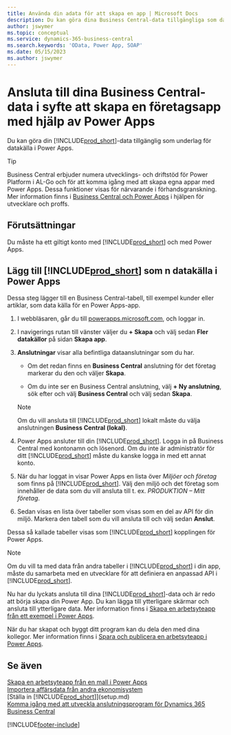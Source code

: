 ```yaml
---
title: Använda din adata för att skapa en app | Microsoft Docs
description: Du kan göra dina Business Central-data tillgängliga som datakälla och ange en OData-URL för dina webbtjänster för att skapa en företagsapp med Power Apps.
author: jswymer
ms.topic: conceptual
ms.service: dynamics-365-business-central
ms.search.keywords: 'OData, Power App, SOAP'
ms.date: 05/15/2023
ms.author: jswymer
---
```

# Ansluta till dina Business Central-data i syfte att skapa en företagsapp med hjälp av Power Apps

Du kan göra din [!INCLUDE[prod_short](includes/prod_short.md)]-data tillgänglig som underlag för datakälla i Power Apps.  

> [!TIP]  
> Business Central erbjuder numera utvecklings- och driftstöd för Power Platform i AL-Go och för att komma igång med att skapa egna appar med Power Apps. Dessa funktioner visas för närvarande i förhandsgranskning. Mer information finns i [Business Central och Power Apps](/dynamics365/business-central/dev-itpro/powerplatform/power-apps-overview) i hjälpen för utvecklare och proffs.

## Förutsättningar

Du måste ha ett giltigt konto med [!INCLUDE[prod_short](includes/prod_short.md)] och med Power Apps.  

## Lägg till [!INCLUDE[prod_short](includes/prod_short.md)] som n datakälla i Power Apps

Dessa steg lägger till en Business Central-tabell, till exempel kunder eller artiklar, som data källa för en Power Apps-app.

1. I webbläsaren, går du till [powerapps.microsoft.com](https://powerapps.microsoft.com/), och loggar in.
2. I navigerings rutan till vänster väljer du **+ Skapa** och välj sedan **Fler datakällor** på sidan **Skapa app**.
  
   <!-- This step opens Power Apps canavs. On first sign-in, you must specify the country/region.  -->
3. **Anslutningar** visar alla befintliga dataanslutningar som du har.

   - Om det redan finns en **Business Central** anslutning för det företag markerar du den och väljer **Skapa**.

   - Om du inte ser en Business Central anslutning, välj **+ Ny anslutning**, sök efter och välj **Business Central** och välj sedan **Skapa**.

   > [!NOTE]
   > Om du vill ansluta till [!INCLUDE[prod_short](includes/prod_short.md)] lokalt måste du välja anslutningen **Business Central (lokal)**.  
  
4. Power Apps ansluter till din [!INCLUDE[prod_short](includes/prod_short.md)]. Logga in på Business Central med kontonamn och lösenord. Om du inte är administratör för ditt [!INCLUDE[prod_short](includes/prod_short.md)] måste du kanske logga in med ett annat konto.  
5. När du har loggat in visar Power Apps en lista över *Miljöer och företag* som finns på [!INCLUDE[prod_short](includes/prod_short.md)]. Välj den miljö och det företag som innehåller de data som du vill ansluta till t. ex. *PRODUKTION – Mitt företag*.  
6. Sedan visas en lista över tabeller som visas som en del av API för din miljö. Markera den tabell som du vill ansluta till och välj sedan **Anslut**.

Dessa så kallade tabeller visas som [!INCLUDE[prod_short](includes/prod_short.md)] kopplingen för Power Apps.  

> [!NOTE]
> Om du vill ta med data från andra tabeller i [!INCLUDE[prod_short](includes/prod_short.md)] i din app, måste du samarbeta med en utvecklare för att definiera en anpassad API i [!INCLUDE[prod_short](includes/prod_short.md)].  

Nu har du lyckats ansluta till dina [!INCLUDE[prod_short](includes/prod_short.md)]-data och är redo att börja skapa din Power App. Du kan lägga till ytterligare skärmar och ansluta till ytterligare data. Mer information finns i [Skapa en arbetsyteapp från ett exempel i Power Apps](/powerapps/maker/canvas-apps/open-and-run-a-sample-app).  

När du har skapat och byggt ditt program kan du dela den med dina kollegor. Mer information finns i [Spara och publicera en arbetsyteapp i Power Apps](/powerapps/maker/canvas-apps/save-publish-app).  

<!--
## Sample apps to get started

As a preview version, Business Central offers several sample apps that you can use as a starting point for building your own apps that use Business Central data. These sample apps are available in the [Business Central Demos](https://github.com/BusinessCentralDemos) repo on GitHub. For a quick overview on the apps, go to [Power Apps samples for Business Central](/dynamics365/business-central/dev-itpro/powerplatform/power-apps-samples).

## Develop and maintain apps application lifecycle management

As an app developer, you may already be familiar with Business Central AL-Go. AL-Go is set of tools on GiHub that enables you to maintain professional DevOps processes for your Business Central AL projects. AL-Go supports source control and activities, like building, testing, and deploying. As a preview, Business Central now offers an Al-Go version that supports for Power Platform solutions. The preview, for example, includes workflows that let you push and pull Power Platfrom changes to and from enviroments. You can access the tools at [https://github.com/BusinessCentralDemos/AL-Go-PTE](https://github.com/BusinessCentralDemos/AL-Go-PTE). For more information, see [Application lifecycle management for Power Apps in Business Central](/dynamics365/business-central/dev-itpro/powerplatform/power-apps-alm).-->

## Se även

[Skapa en arbetsyteapp från en mall i Power Apps](/powerapps/maker/canvas-apps/get-started-test-drive)  
[Importera affärsdata från andra ekonomisystem](across-import-data-configuration-packages.md)  
[Ställa in [!INCLUDE[prod_short](includes/prod_short.md)]](setup.md)  
[Komma igång med att utveckla anslutningsprogram för Dynamics 365 Business Central](/dynamics365/business-central/dev-itpro/developer/devenv-develop-connect-apps)  

[!INCLUDE[footer-include](includes/footer-banner.md)]
